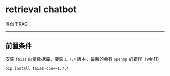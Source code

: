 # retrieval chatbot

类似于RAG

---


## 前置条件

安装 `faiss` 向量数据库，要装 `1.7.4` 版本，最新的会有 `openmp` 的错误（win11）

```bash
pip install faiss-cpu==1.7.4
```
